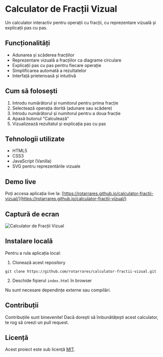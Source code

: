 # Calculator de Fracții Vizual

Un calculator interactiv pentru operații cu fracții, cu reprezentare vizuală și explicații pas cu pas.

## Funcționalități

- Adunarea și scăderea fracțiilor
- Reprezentare vizuală a fracțiilor ca diagrame circulare
- Explicații pas cu pas pentru fiecare operație
- Simplificarea automată a rezultatelor
- Interfață prietenoasă și intuitivă

## Cum să folosești

1. Introdu numărătorul și numitorul pentru prima fracție
2. Selectează operația dorită (adunare sau scădere)
3. Introdu numărătorul și numitorul pentru a doua fracție
4. Apasă butonul "Calculează"
5. Vizualizează rezultatul și explicația pas cu pas

## Tehnologii utilizate

- HTML5
- CSS3
- JavaScript (Vanilla)
- SVG pentru reprezentările vizuale

## Demo live

Poți accesa aplicația live la: [https://rotarrares.github.io/calculator-fractii-vizual/](https://rotarrares.github.io/calculator-fractii-vizual/)

## Captură de ecran

![Calculator de Fracții Vizual](https://via.placeholder.com/800x450.png?text=Calculator+de+Fractii+Vizual)

## Instalare locală

Pentru a rula aplicația local:

1. Clonează acest repository
```
git clone https://github.com/rotarrares/calculator-fractii-vizual.git
```

2. Deschide fișierul `index.html` în browser

Nu sunt necesare dependințe externe sau compilări.

## Contribuții

Contribuțiile sunt binevenite! Dacă dorești să îmbunătățești acest calculator, te rog să creezi un pull request.

## Licență

Acest proiect este sub licență [MIT](LICENSE).